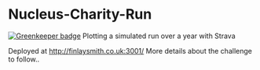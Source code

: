 # Nucleus-Charity-Run

[![Greenkeeper badge](https://badges.greenkeeper.io/findoo/Nucleus-Charity-Run.svg)](https://greenkeeper.io/)
Plotting a simulated run over a year with Strava

Deployed at http://finlaysmith.co.uk:3001/
More details about the challenge to follow..
